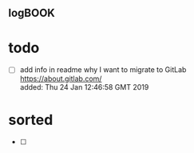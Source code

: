 logBOOK
---


# todo


* [ ] add info in readme why I want to migrate to GitLab  
	https://about.gitlab.com/   
	added: Thu 24 Jan 12:46:58 GMT 2019  




# sorted

* [ ]

